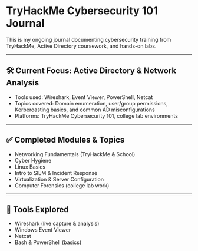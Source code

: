 # TryHackMe Cybersecurity 101 Journal

This is my ongoing journal documenting cybersecurity training from TryHackMe, Active Directory coursework, and hands-on labs.

---

## 🛠️ Current Focus: Active Directory & Network Analysis

- Tools used: Wireshark, Event Viewer, PowerShell, Netcat
- Topics covered: Domain enumeration, user/group permissions, Kerberoasting basics, and common AD misconfigurations
- Platforms: TryHackMe Cybersecurity 101, college lab environments

---

## ✅ Completed Modules & Topics

- Networking Fundamentals (TryHackMe & School)
- Cyber Hygiene
- Linux Basics
- Intro to SIEM & Incident Response
- Virtualization & Server Configuration
- Computer Forensics (college lab work)

---

## 🔧 Tools Explored

- Wireshark (live capture & analysis)
- Windows Event Viewer
- Netcat
- Bash & PowerShell (basics)

